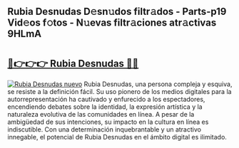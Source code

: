 ## Rubia Desnudas D𝚎sn𝚞dos filtr𝚊dos - Parts-p19 Vid𝚎os f𝚘tos - N𝚞evas filtr𝚊ciones atr𝚊ctivas 9HLmA

# <h2><a href="http://mb4lki.tromn.icu/?c=Rubia+Desnudas">🔗👉👉👉 Rubia Desnudas 🔗🔗</a></h2>

[![Rubia Desnudas nuevo](https://i.imgur.com/pEAQMta.gif)](http://mb4lki.tromn.icu/?c=Rubia+Desnudas)
Rubia Desnudas, una persona compleja y esquiva, se resiste a la definición fácil. Su uso pionero de los medios digitales para la autorrepresentación ha cautivado y enfurecido a los espectadores, encendiendo debates sobre la identidad, la expresión artística y la naturaleza evolutiva de las comunidades en línea. A pesar de la ambigüedad de sus intenciones, su impacto en la cultura en línea es indiscutible. Con una determinación inquebrantable y un atractivo innegable, el potencial de Rubia Desnudas en el ámbito digital es ilimitado.
